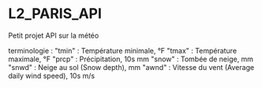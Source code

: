 # L2_PARIS_API

Petit projet API sur la météo

terminologie : 
"tmin" : Température minimale, °F
"tmax" : Température maximale, °F
"prcp" : Précipitation, 10s mm
"snow" : Tombée de neige, mm
"snwd" : Neige au sol (Snow depth), mm
"awnd" : Vitesse du vent (Average daily wind speed), 10s m/s